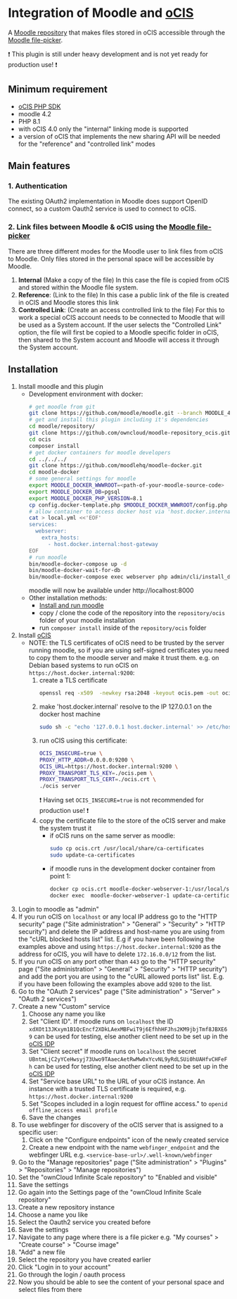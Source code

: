 # Integration of Moodle and [oCIS](https://doc.owncloud.com/ocis/next/)

A [Moodle repository](https://docs.moodle.org/402/en/Repositories) that makes files stored in oCIS accessible through the [Moodle file-picker](https://docs.moodle.org/402/en/File_picker).

:exclamation: This plugin is still under heavy development and is not yet ready for production use! :exclamation:

## Minimum requirement
- [oCIS PHP SDK](https://github.com/owncloud/ocis-php-sdk/)
- moodle 4.2
- PHP 8.1
- with oCIS 4.0 only the "internal" linking mode is supported
- a version of oCIS that implements the new sharing API will be needed for the "reference" and "controlled link" modes

## Main features

### 1. Authentication
The existing OAuth2 implementation in Moodle does support OpenID connect, so a custom Oauth2 service is used to connect to oCIS.

### 2. Link files between Moodle & oCIS using the [Moodle file-picker](https://docs.moodle.org/402/en/File_picker)

There are three different modes for the Moodle user to link files from oCIS to Moodle. Only files stored in the personal space will be accessible by Moodle.

1. **Internal** (Make a copy of the file)
   In this case the file is copied from oCIS and stored within the Moodle file system.
2. **Reference**: (Link to the file)
   In this case a public link of the file is created in oCIS and Moodle stores this link
3. **Controlled Link**: (Create an access controlled link to the file)
   For this to work a special oCIS account needs to be connected to Moodle that will be used as a System account. If the user selects the "Controlled Link" option, the file will first be copied to a Moodle specific folder in oCIS, then shared to the System account and Moodle will access it through the System account.

## Installation
1. Install moodle and this plugin
    - Development environment with docker:
      ```bash
      # get moodle from git
      git clone https://github.com/moodle/moodle.git --branch MOODLE_402_STABLE --single-branch --depth=1
      # get and install this plugin including it's dependencies
      cd moodle/repository/
      git clone https://github.com/owncloud/moodle-repository_ocis.git ocis
      cd ocis
      composer install
      # get docker containers for moodle developers
      cd ../../../
      git clone https://github.com/moodlehq/moodle-docker.git
      cd moodle-docker
      # some general settings for moodle
      export MOODLE_DOCKER_WWWROOT=<path-of-your-moodle-source-code>
      export MOODLE_DOCKER_DB=pgsql
      export MOODLE_DOCKER_PHP_VERSION=8.1
      cp config.docker-template.php $MOODLE_DOCKER_WWWROOT/config.php
      # allow container to access docker host via 'host.docker.internal'
      cat > local.yml <<'EOF'
      services:
        webserver:
          extra_hosts:
            - host.docker.internal:host-gateway
      EOF
      # run moodle
      bin/moodle-docker-compose up -d
      bin/moodle-docker-wait-for-db
      bin/moodle-docker-compose exec webserver php admin/cli/install_database.php --agree-license --fullname="Docker moodle" --shortname="docker_moodle" --summary="Docker moodle site" --adminpass="admin" --adminemail="admin@example.com"
      ```
      moodle will now be available under http://localhost:8000 
    - Other installation methods:
        - [Install and run moodle](https://docs.moodle.org/402/en/Installing_Moodle)
        - copy / clone the code of the repository into the `repository/ocis` folder of your moodle installation
        - run `composer install` inside of the `repository/ocis` folder
2. Install [oCIS](https://doc.owncloud.com/ocis/next/quickguide/quickguide.html)
   - NOTE: the TLS certificates of oCIS need to be trusted by the server running moodle, so if you are using self-signed certificates you need to copy them to the moodle server and make it trust them. e.g. on Debian based systems to run oCIS on `https://host.docker.internal:9200`:
     1. create a TLS certificate
        ```bash
        openssl req -x509  -newkey rsa:2048 -keyout ocis.pem -out ocis.crt -nodes -days 365 -subj '/CN=host.docker.internal'
        ```
     2. make 'host.docker.internal' resolve to the IP 127.0.0.1 on the docker host machine
        ```bash
        sudo sh -c "echo '127.0.0.1 host.docker.internal' >> /etc/hosts"
        ```
     3. run oCIS using this certificate: 
        ```bash
        OCIS_INSECURE=true \
        PROXY_HTTP_ADDR=0.0.0.0:9200 \
        OCIS_URL=https://host.docker.internal:9200 \
        PROXY_TRANSPORT_TLS_KEY=./ocis.pem \
        PROXY_TRANSPORT_TLS_CERT=./ocis.crt \
        ./ocis server
        ```
        :exclamation: Having set `OCIS_INSECURE=true` is not recommended for production use! :exclamation:
     4. copy the certificate file to the store of the oCIS server and make the system trust it
        - if oCIS runs on the same server as moodle:
          ```bash
          sudo cp ocis.crt /usr/local/share/ca-certificates
          sudo update-ca-certificates
          ```
        - if moodle runs in the development docker container from point 1:
          ```bash
          docker cp ocis.crt moodle-docker-webserver-1:/usr/local/share/ca-certificates/
          docker exec  moodle-docker-webserver-1 update-ca-certificates
          ```
3. Login to moodle as "admin"
4. If you run oCIS on `localhost` or any local IP address go to the "HTTP security" page ("Site administration" > "General" > "Security" > "HTTP security") and delete the IP address and host-name you are using from the "cURL blocked hosts list" list. E.g if you have been following the examples above and using `https://host.docker.internal:9200` as the address for oCIS, you will have to delete `172.16.0.0/12` from the list. 
5. If you run oCIS on any port other than `443` go to the "HTTP security" page ("Site administration" > "General" > "Security" > "HTTP security") and add the port you are using to the "cURL allowed ports list" list. E.g. if you have been following the examples above add `9200` to the list.
6. Go to the "OAuth 2 services" page ("Site administration" > "Server" > "OAuth 2 services")
7. Create a new "Custom" service
   1. Choose any name you like
   2. Set "Client ID".
      If moodle runs on `localhost` the ID `xdXOt13JKxym1B1QcEncf2XDkLAexMBFwiT9j6EfhhHFJhs2KM9jbjTmf8JBXE69` can be used for testing, else another client need to be set up in the [oCIS IDP](https://owncloud.dev/services/idp/configuration/)
   3. Set "Client secret"
      If moodle runs on `localhost` the secret `UBntmLjC2yYCeHwsyj73Uwo9TAaecAetRwMw0xYcvNL9yRdLSUi0hUAHfvCHFeFh` can be used for testing, else another client need to be set up in the [oCIS IDP](https://owncloud.dev/services/idp/configuration/)
   4. Set "Service base URL" to the URL of your oCIS instance. An instance with a trusted TLS certificate is required, e.g. `https://host.docker.internal:9200`
   5. Set "Scopes included in a login request for offline access." to `openid offline_access email profile`
   6. Save the changes
8. To use webfinger for discovery of the oCIS server that is assigned to a specific user:
    1. Click on the "Configure endpoints" icon of the newly created service
    2. Create a new endpoint with the name `webfinger_endpoint` and the webfinger URL e.g. `<service-base-url>/.well-known/webfinger`
9. Go to the "Manage repositories" page ("Site administration" > "Plugins" > "Repositories" > "Manage repositories")
10. Set the "ownCloud Infinite Scale repository" to "Enabled and visible"
11. Save the settings
12. Go again into the Settings page of the "ownCloud Infinite Scale repository"
13. Create a new repository instance
14. Choose a name you like
15. Select the Oauth2 service you created before
16. Save the settings
17. Navigate to any page where there is a file picker e.g. "My courses" > "Create course" > "Course image"
18. "Add" a new file
19. Select the repository you have created earlier
20. Click "Login in to your account"
21. Go through the login / oauth process
22. Now you should be able to see the content of your personal space and select files from there
